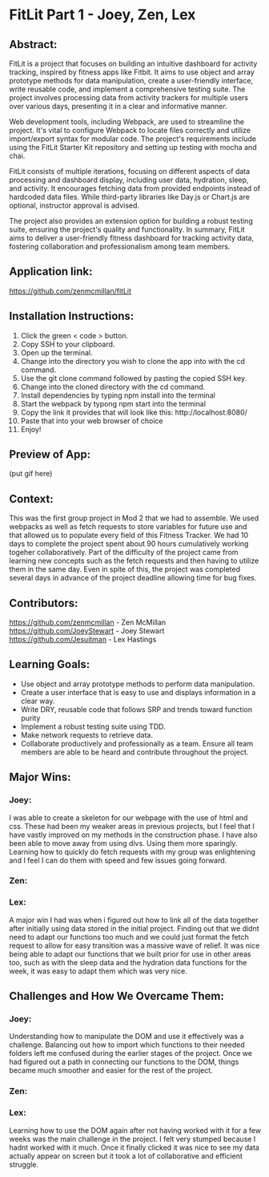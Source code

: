# FitLit Part 1 - Joey, Zen, Lex

## Abstract:
FitLit is a project that focuses on building an intuitive dashboard for activity tracking, inspired by fitness apps like Fitbit. It aims to use object and array prototype methods for data manipulation, create a user-friendly interface, write reusable code, and implement a comprehensive testing suite. The project involves processing data from activity trackers for multiple users over various days, presenting it in a clear and informative manner.

Web development tools, including Webpack, are used to streamline the project. It's vital to configure Webpack to locate files correctly and utilize import/export syntax for modular code. The project's requirements include using the FitLit Starter Kit repository and setting up testing with mocha and chai.

FitLit consists of multiple iterations, focusing on different aspects of data processing and dashboard display, including user data, hydration, sleep, and activity. It encourages fetching data from provided endpoints instead of hardcoded data files. While third-party libraries like Day.js or Chart.js are optional, instructor approval is advised.

The project also provides an extension option for building a robust testing suite, ensuring the project's quality and functionality. In summary, FitLit aims to deliver a user-friendly fitness dashboard for tracking activity data, fostering collaboration and professionalism among team members.


## Application link:
https://github.com/zenmcmillan/fitLit

## Installation Instructions:
1. Click the green < code > button.
2. Copy SSH to your clipboard.
3. Open up the terminal.
4. Change into the directory you wish to clone the app into with the cd command.
5. Use the git clone command followed by pasting the copied SSH key.
6. Change into the cloned directory with the cd command.
7. Install dependencies by typing npm install into the terminal
8. Start the webpack by typong npm start into the terminal
9. Copy the link it provides that will look like this: http://localhost:8080/
10. Paste that into your web browser of choice
11. Enjoy!

## Preview of App:
(put gif here)

## Context:
This was the first group project in Mod 2 that we had to assemble. We used webpacks as well as fetch requests to store variables for future use and that allowed us to populate every field of this Fitness Tracker. We had 10 days to complete the project spent about 90 hours cumulatively working togeher collaboratively. Part of the difficulty of the project came from learning new concepts such as the fetch requests and then having to utilize them in the same day. Even in spite of this, the project was completed several days in advance of the project deadline allowing time for bug fixes. 

## Contributors:
https://github.com/zenmcmillan - Zen McMillan 
https://github.com/JoeyStewart - Joey Stewart
https://github.com/Jesuitman - Lex Hastings

## Learning Goals:
- Use object and array prototype methods to perform data manipulation.
- Create a user interface that is easy to use and displays information in a clear way.
- Write DRY, reusable code that follows SRP and trends toward function purity
- Implement a robust testing suite using TDD.
- Make network requests to retrieve data.
- Collaborate productively and professionally as a team. Ensure all team members are able to be heard and contribute throughout the project.

## Major Wins:
### Joey:
I was able to create a skeleton for our webpage with the use of html and css. These had been my weaker areas in previous projects, but I feel that I have vastly improved on my methods in the construction phase. I have also been able to move away from using divs. Using them more sparingly. Learning how to quickly do fetch requests with my group was enlightening and I feel I can do them with speed and few issues going forward.

### Zen:

### Lex:
A major win I had was when i figured out how to link all of the data together after initially using data stored in the initial project. Finding out that we didnt need to adapt our functions too much and we could just format the fetch request to allow for easy transition was a massive wave of relief. It was nice being able to adapt our functions that we built prior for use in other areas too, such as with the sleep data and the hydration data functions for the week, it was easy to adapt them which was very nice.

## Challenges and How We Overcame Them:
### Joey:
Understanding how to manipulate the DOM and use it effectively was a challenge. Balancing out how to import which functions to their needed folders left me confused during the earlier stages of the project. Once we had figured out a path in connecting our functions to the DOM, things became much smoother and easier for the rest of the project.

### Zen: 

### Lex:
Learning how to use the DOM again after not having worked with it for a few weeks was the main challenge in the project. I felt very stumped because I hadnt worked with it much. Once it finally clicked it was nice to see my data actually appear on screen but it took a lot of collaborative and efficient struggle. 